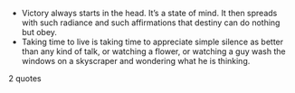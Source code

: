  - Victory always starts in the head. It’s a state of mind. It then spreads with such radiance and such affirmations that destiny can do nothing but obey.
 - Taking time to live is taking time to appreciate simple silence as better than any kind of talk, or watching a flower, or watching a guy wash the windows on a skyscraper and wondering what he is thinking.

2 quotes